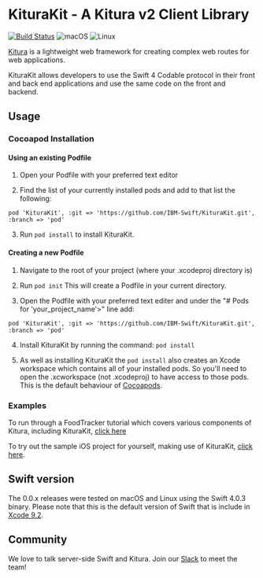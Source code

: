 # KituraKit -  A Kitura v2 Client Library

[![Build Status](https://travis-ci.org/IBM-Swift/KituraKit.svg?branch=master)](https://travis-ci.org/IBM-Swift/KituraKit)
![macOS](https://img.shields.io/badge/os-macOS-green.svg?style=flat)
![Linux](https://img.shields.io/badge/os-linux-green.svg?style=flat)


[Kitura](http://kitura.io) is a lightweight web framework for creating complex web routes for web applications.

KituraKit allows developers to use the Swift 4 Codable protocol in their front and back end applications and use the same code on the front and backend. 

## Usage

### Cocoapod Installation 

#### Using an existing Podfile

1. Open your Podfile with your preferred text editor

2. Find the list of your currently installed pods and add to that list the following: 
```
pod 'KituraKit', :git => 'https://github.com/IBM-Swift/KituraKit.git', :branch => 'pod'
```  
3. Run `pod install` to install KituraKit. 

#### Creating a new Podfile

1. Navigate to the root of your project (where your .xcodeproj directory is)

2. Run `pod init`  This will create a Podfile in your current directory.

3. Open the Podfile with your preferred text editer and under the "# Pods for 'your_project_name'>" line add:
```
pod 'KituraKit', :git => 'https://github.com/IBM-Swift/KituraKit.git', :branch => 'pod'
```  
4. Install KituraKit by running the command: `pod install`

5. As well as installing KituraKit the `pod install` also creates an Xcode workspace which contains all of your installed pods. So you'll need to open the .xcworkspace (not .xcodeproj) to have access to those pods. This is the default behaviour of [Cocoapods](https://guides.cocoapods.org/using/getting-started.html).

### Examples

To run through a FoodTracker tutorial which covers various components of Kitura, including KituraKit, [click here](https://github.com/IBM/FoodTrackerBackend)

To try out the sample iOS project for yourself, making use of KituraKit, [click here](https://github.com/IBM-Swift/iOSSampleKituraKit).

## Swift version
The 0.0.x releases were tested on macOS and Linux using the Swift 4.0.3 binary. Please note that this is the default version of Swift that is include in [Xcode 9.2](https://developer.apple.com/xcode/).

## Community

We love to talk server-side Swift and Kitura. Join our [Slack](http://swift-at-ibm-slack.mybluemix.net/) to meet the team!

